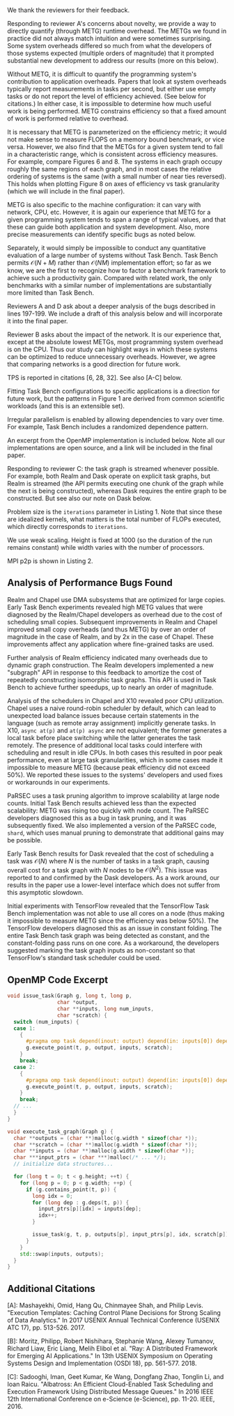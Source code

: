 We thank the reviewers for their feedback.

Responding to reviewer A's concerns about novelty, we provide a way to
directly quantify (through METG) runtime overhead. The METGs we found
in practice did not always match intuition and were sometimes
surprising. Some system overheads differed so much from what the
developers of those systems expected (multiple orders of magnitude)
that it prompted substantial new development to address our results
(more on this below).

Without METG, it is difficult to quantify the programming system's
contribution to application overheads. Papers that look at system
overheads typically report measurements in tasks per second, but
either use empty tasks or do not report the level of efficiency
achieved. (See below for citations.) In either case, it is impossible
to determine how much useful work is being performed. METG constrains
efficiency so that a fixed amount of work is performed relative to
overhead.

It is necessary that METG is parameterized on the efficiency metric;
it would not make sense to measure FLOPS on a memory bound benchmark,
or vice versa. However, we also find that the METGs for a given system
tend to fall in a characteristic range, which is consistent across
efficiency measures. For example, compare Figures 6 and 8. The systems
in each graph occupy roughly the same regions of each graph, and in
most cases the relative ordering of systems is the same (with a small
number of near ties reversed). This holds when plotting Figure 8 on
axes of efficiency vs task granularity (which we will include in the
final paper).

METG is also specific to the machine configuration: it can vary with
network, CPU, etc. However, it is again our experience that METG for a
given programming system tends to span a range of typical values, and
that these can guide both application and system development. Also,
more precise measurements can identify specific bugs as noted below.

Separately, it would simply be impossible to conduct any quantitative
evaluation of a large number of systems without Task Bench.  Task
Bench permits $\mathcal{O}(N+M)$ rather than $\mathcal{O}(NM)$
implementation effort; so far as we know, we are the first to
recognize how to factor a benchmark framework to achieve such a
productivity gain.  Compared with related work, the only benchmarks
with a similar number of implementations are substantially more
limited than Task Bench.

Reviewers A and D ask about a deeper analysis of the bugs described in
lines 197-199. We include a draft of this analysis below and will
incorporate it into the final paper.

Reviewer B asks about the impact of the network. It is our experience
that, except at the absolute lowest METGs, most programming system
overhead is on the CPU. Thus our study can highlight ways in which
these systems can be optimized to reduce unnecessary
overheads. However, we agree that comparing networks is a good
direction for future work.

TPS is reported in citations \[6, 28, 32]. See also \[A-C] below.

Fitting Task Bench configurations to specific applications is a
direction for future work, but the patterns in Figure 1 are derived
from common scientific workloads (and this is an extensible set).

Irregular parallelism is enabled by allowing dependencies to vary over
time. For example, Task Bench includes a randomized dependence
pattern.

An excerpt from the OpenMP implementation is included below. Note all
our implementations are open source, and a link will be included in
the final paper.

Responding to reviewer C: the task graph is streamed whenever
possible. For example, both Realm and Dask operate on explicit task
graphs, but Realm is streamed (the API permits executing one chunk of
the graph while the next is being constructed), whereas Dask requires
the entire graph to be constructed. But see also our note on Dask
below.

Problem size is the `iterations` parameter in Listing 1. Note that
since these are idealized kernels, what matters is the total number of
FLOPs executed, which directly corresponds to `iterations`.

We use weak scaling. Height is fixed at 1000 (so the duration of the
run remains constant) while width varies with the number of
processors.

MPI p2p is shown in Listing 2.

## Analysis of Performance Bugs Found

Realm and Chapel use DMA subsystems that are optimized for large
copies. Early Task Bench experiments revealed high METG values that
were diagnosed by the Realm/Chapel developers as overhead due to the
cost of scheduling small copies. Subsequent improvements in Realm and
Chapel improved small copy overheads (and thus METG) by over an order
of magnitude in the case of Realm, and by 2x in the case of
Chapel. These improvements affect any application where fine-grained
tasks are used.

Further analysis of Realm efficiency indicated many overheads due to
dynamic graph construction. The Realm developers implemented a new
"subgraph" API in response to this feedback to amortize the cost of
repeatedly constructing isomorphic task graphs. This API is used in
Task Bench to achieve further speedups, up to nearly an order of
magnitude.

Analysis of the schedulers in Chapel and X10 revealed poor CPU
utilization. Chapel uses a naive round-robin scheduler by default,
which can lead to unexpected load balance issues because certain
statements in the language (such as remote array assignment)
implicitly generate tasks. In X10, `async at(p)` and `at(p) async` are
not equivalent; the former generates a local task before place
switching while the latter generates the task remotely. The presence
of additional local tasks could interfere with scheduling and result
in idle CPUs. In both cases this resulted in poor peak performance,
even at large task granularities, which in some cases made it
impossible to measure METG (because peak efficiency did not exceed
50%). We reported these issues to the systems' developers and used
fixes or workarounds in our experiments.

PaRSEC uses a task pruning algorithm to improve scalability at large
node counts. Initial Task Bench results achieved less than the
expected scalability: METG was rising too quickly with node count.
The PaRSEC developers diagnosed this as a bug in task pruning, and it
was subsequently fixed. We also implemented a version of the PaRSEC
code, `shard`, which uses manual pruning to demonstrate that
additional gains may be possible.

Early Task Bench results for Dask revealed that the cost of scheduling
a task was $\mathcal{O}(N)$ where $N$ is the number of tasks in a task
graph, causing overall cost for a task graph with $N$ nodes to be
$\mathcal{O}(N^2)$. This issue was reported to and confirmed by the
Dask developers. As a work around, our results in the paper use a
lower-level interface which does not suffer from this asymptotic
slowdown.

Initial experiments with TensorFlow revealed that the TensorFlow Task
Bench implementation was not able to use all cores on a node (thus
making it impossible to measure METG since the efficiency was below
50%). The TensorFlow developers diagnosed this as an issue in
constant folding. The entire Task Bench task graph was being detected
as constant, and the constant-folding pass runs on one core. As a
workaround, the developers suggested marking the task graph inputs as
non-constant so that TensorFlow's standard task scheduler could be used.

## OpenMP Code Excerpt

```c++
void issue_task(Graph g, long t, long p,
                char *output,
                char **inputs, long num_inputs,
                char *scratch) {
  switch (num_inputs) {
  case 1:
    {
      #pragma omp task depend(inout: output) depend(in: inputs[0]) depend(inout: scratch)
      g.execute_point(t, p, output, inputs, scratch);
    }
    break;
  case 2:
    {
      #pragma omp task depend(inout: output) depend(in: inputs[0]) depend(in: inputs[1]) depend(inout: scratch)
      g.execute_point(t, p, output, inputs, scratch);
    }
    break;
  // ...
  }
}

void execute_task_graph(Graph g) {
  char **outputs = (char **)malloc(g.width * sizeof(char *));
  char **scratch = (char **)malloc(g.width * sizeof(char *));
  char **inputs = (char **)malloc(g.width * sizeof(char *));
  char ***input_ptrs = (char ***)malloc(/* ... */);
  // initialize data structures...

  for (long t = 0; t < g.height; ++t) {
    for (long p = 0; p < g.width; ++p) {
      if (g.contains_point(t, p)) {
        long idx = 0;
        for (long dep : g.deps(t, p)) {
          input_ptrs[p][idx] = inputs[dep];
          idx++;
        }

        issue_task(g, t, p, outputs[p], input_ptrs[p], idx, scratch[p]);
      }
    }
    std::swap(inputs, outputs);
  }
}
```

## Additional Citations

\[A]: Mashayekhi, Omid, Hang Qu, Chinmayee Shah, and Philip
Levis. "Execution Templates: Caching Control Plane Decisions for
Strong Scaling of Data Analytics." In 2017 USENIX Annual Technical
Conference (USENIX ATC 17), pp. 513-526. 2017.

\[B]: Moritz, Philipp, Robert Nishihara, Stephanie Wang, Alexey
Tumanov, Richard Liaw, Eric Liang, Melih Elibol et al. "Ray: A
Distributed Framework for Emerging AI Applications." In 13th USENIX
Symposium on Operating Systems Design and Implementation (OSDI 18),
pp. 561-577. 2018.

\[C]: Sadooghi, Iman, Geet Kumar, Ke Wang, Dongfang Zhao, Tonglin Li,
and Ioan Raicu. "Albatross: An Efficient Cloud-Enabled Task Scheduling
and Execution Framework Using Distributed Message Queues." In 2016
IEEE 12th International Conference on e-Science (e-Science),
pp. 11-20. IEEE, 2016.
